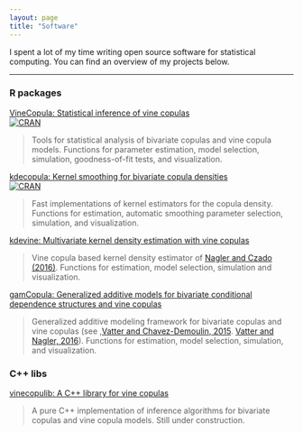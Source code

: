 ```yaml
---
layout: page
title: "Software"
---
```


I spent a lot of my time writing open source software for statistical computing.
You can find an overview of my projects below.

-----

### R packages

[VineCopula: Statistical inference of vine copulas](https://github.com/tnagler/VineCopula)  
 [![CRAN](http://www.r-pkg.org/badges/version/VineCopula?color=0065BD)](http://cran.r-project.org/web/packages/VineCopula/)   
> Tools for statistical analysis of bivariate copulas and vine copula models. Functions for parameter estimation, model selection, simulation, goodness-of-fit tests, and visualization.

 

[kdecopula: Kernel smoothing for bivariate copula densities](https://github.com/tnagler/kdecopula)  
 [![CRAN](http://www.r-pkg.org/badges/version/kdecopula?color=0065BD)](http://cran.r-project.org/web/packages/kdecopula/)
 > Fast implementations of kernel estimators for the copula density. Functions for estimation, automatic smoothing parameter selection, simulation, and visualization.


 
[kdevine: Multivariate kernel density estimation with vine copulas](https://github.com/tnagler/kdevine) 
> Vine copula based kernel density estimator of [Nagler and Czado (2016)](https://arxiv.org/abs/1503.03305). Functions for estimation, model selection, simulation and visualization.
 

[gamCopula: Generalized additive models for bivariate conditional dependence structures and vine copulas](https://github.com/tvatter/gamCopula)  
> Generalized additive modeling framework for bivariate copulas and vine copulas (see ,[Vatter and Chavez-Demoulin, 2015](http://www.sciencedirect.com/science/article/pii/S0047259X15001633). [Vatter and Nagler, 2016](https://arxiv.org/abs/1608.01593)). Functions for estimation, model selection, simulation, and visualization.


### C++ libs
[vinecopulib: A C++ library for vine copulas](https://github.com/tvatter/vinecopulib) 
> A pure C++ implementation of inference algorithms for bivariate copulas and vine copula models. Still under construction.
